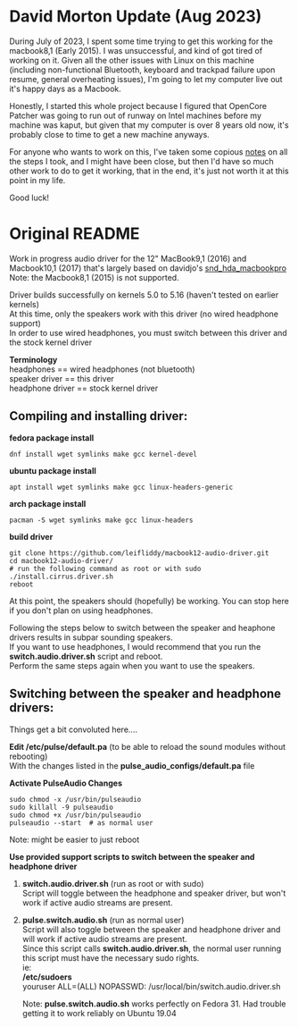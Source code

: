 # David Morton Update (Aug 2023)

During July of 2023, I spent some time trying to get this working for the macbook8,1 (Early 2015). I was unsuccessful, and kind of got tired of working on it. Given all the other issues with Linux on this machine (including non-functional Bluetooth, keyboard and trackpad failure upon resume, general overheating issues), I'm going to let my computer live out it's happy days as a Macbook.

Honestly, I started this whole project because I figured that OpenCore Patcher was going to run out of runway on Intel machines before my machine was kaput, but given that my computer is over 8 years old now, it's probably close to time to get a new machine anyways. 

For anyone who wants to work on this, I've taken some copious [notes](https://github.com/DavidMorton/macbook12-audio-driver/blob/master/info/notes.md) on all the steps I took, and I might have been close, but then I'd have so much other work to do to get it working, that in the end, it's just not worth it at this point in my life. 

Good luck!

# Original README

Work in progress audio driver for the 12" MacBook9,1 (2016) and Macbook10,1 (2017) that's largely based on davidjo's [snd_hda_macbookpro](https://github.com/davidjo/snd_hda_macbookpro)  
Note: the Macbook8,1 (2015) is not supported. 

Driver builds successfully on kernels 5.0 to 5.16 (haven't tested on earlier kernels)  
At this time, only the speakers work with this driver (no wired headphone support)  
In order to use wired headphones, you must switch between this driver and the stock kernel driver  

**Terminology**   
headphones == wired headphones (not bluetooth)  
speaker driver == this driver   
headphone driver == stock kernel driver  


Compiling and installing driver:
-------------

**fedora package install**
```
dnf install wget symlinks make gcc kernel-devel
```
**ubuntu package install**  
```
apt install wget symlinks make gcc linux-headers-generic
```
**arch package install**  
```
pacman -S wget symlinks make gcc linux-headers
```
**build driver**  
```
git clone https://github.com/leifliddy/macbook12-audio-driver.git  
cd macbook12-audio-driver/
# run the following command as root or with sudo
./install.cirrus.driver.sh
reboot
```

At this point, the speakers should (hopefully) be working. You can stop here if you don't plan on using headphones.

Following the steps below to switch between the speaker and heaphone drivers results in subpar sounding speakers.  
If you want to use headphones, I would recommend that you run the **switch.audio.driver.sh** script and reboot.  
Perform the same steps again when you want to use the speakers.  


Switching between the speaker and headphone drivers:
-----------
Things get a bit convoluted here....


**Edit /etc/pulse/default.pa**  (to be able to reload the sound modules without rebooting)  
   With the changes listed in the **pulse_audio_configs/default.pa** file

**Activate PulseAudio Changes**  
```
sudo chmod -x /usr/bin/pulseaudio
sudo killall -9 pulseaudio
sudo chmod +x /usr/bin/pulseaudio
pulseaudio --start  # as normal user
```
Note: might be easier to just reboot  


**Use provided support scripts to switch between the speaker and headphone driver**  
1. **switch.audio.driver.sh** (run as root or with sudo)  
   Script will toggle between the headphone and speaker driver, but won't work if active audio streams are present.  


2. **pulse.switch.audio.sh** (run as normal user)  
   Script will also toggle between the speaker and headphone driver and will work if active audio streams are present.   
   Since this script calls **switch.audio.driver.sh**, the normal user running this script must have the necessary sudo rights.  
   ie:  
   **/etc/sudoers**   
   youruser ALL=(ALL) NOPASSWD: /usr/local/bin/switch.audio.driver.sh 

   Note: **pulse.switch.audio.sh** works perfectly on Fedora 31. Had trouble getting it to work reliably on Ubuntu 19.04  
